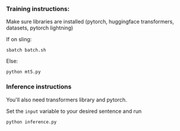 ### Training instructions:
Make sure libraries are installed (pytorch, huggingface transformers, datasets, pytorch lightning)

If on sling:
```
sbatch batch.sh
```

Else:
```
python mt5.py
```

### Inference instructions
You'll also need transformers library and pytorch.

Set the `input` variable to your desired sentence and run
```
python inference.py
```
